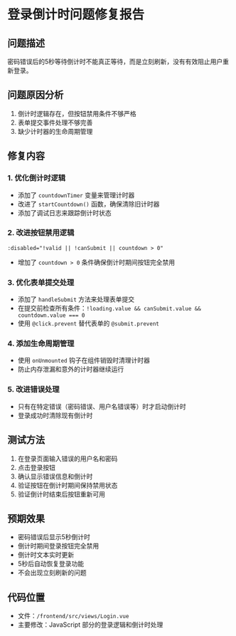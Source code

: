 # 登录倒计时问题修复报告

## 问题描述
密码错误后的5秒等待倒计时不能真正等待，而是立刻刷新，没有有效阻止用户重新登录。

## 问题原因分析
1. 倒计时逻辑存在，但按钮禁用条件不够严格
2. 表单提交事件处理不够完善
3. 缺少计时器的生命周期管理

## 修复内容

### 1. 优化倒计时逻辑
- 添加了 `countdownTimer` 变量来管理计时器
- 改进了 `startCountdown()` 函数，确保清除旧计时器
- 添加了调试日志来跟踪倒计时状态

### 2. 改进按钮禁用逻辑
```vue
:disabled="!valid || !canSubmit || countdown > 0"
```
- 增加了 `countdown > 0` 条件确保倒计时期间按钮完全禁用

### 3. 优化表单提交处理
- 添加了 `handleSubmit` 方法来处理表单提交
- 在提交前检查所有条件：`!loading.value && canSubmit.value && countdown.value === 0`
- 使用 `@click.prevent` 替代表单的 `@submit.prevent`

### 4. 添加生命周期管理
- 使用 `onUnmounted` 钩子在组件销毁时清理计时器
- 防止内存泄漏和意外的计时器继续运行

### 5. 改进错误处理
- 只有在特定错误（密码错误、用户名错误等）时才启动倒计时
- 登录成功时清除现有倒计时

## 测试方法
1. 在登录页面输入错误的用户名和密码
2. 点击登录按钮
3. 确认显示错误信息和倒计时
4. 验证按钮在倒计时期间保持禁用状态
5. 验证倒计时结束后按钮重新可用

## 预期效果
- 密码错误后显示5秒倒计时
- 倒计时期间登录按钮完全禁用
- 倒计时文本实时更新
- 5秒后自动恢复登录功能
- 不会出现立刻刷新的问题

## 代码位置
- 文件：`/frontend/src/views/Login.vue`
- 主要修改：JavaScript 部分的登录逻辑和倒计时处理
